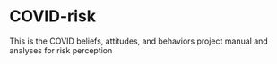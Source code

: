 # COVID-risk
This is the COVID beliefs, attitudes, and behaviors project manual and analyses for risk perception
